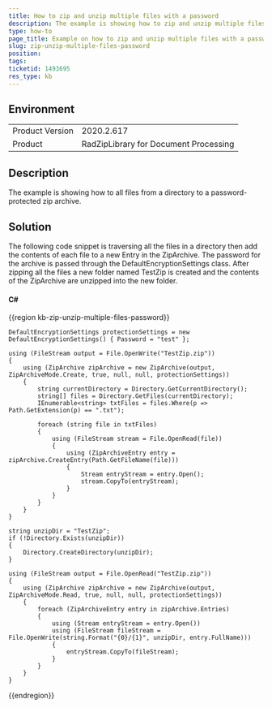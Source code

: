 ```yaml
---
title: How to zip and unzip multiple files with a password
description: The example is showing how to zip and unzip multiple files with a password.
type: how-to
page_title: Example on how to zip and unzip multiple files with a password
slug: zip-unzip-multiple-files-password
position: 
tags: 
ticketid: 1493695
res_type: kb
---
```


## Environment
<table>
	<tbody>
		<tr>
			<td>Product Version</td>
			<td>2020.2.617</td>
		</tr>
		<tr>
			<td>Product</td>
			<td>RadZipLibrary for Document Processing</td>
		</tr>
	</tbody>
</table>


## Description
The example is showing how to all files from a directory to a password-protected zip archive.

## Solution

The following code snippet is traversing all the files in a directory then add the contents of each file to a new Entry in the ZipArchive. The password for the archive is passed through the DefaultEncryptionSettings class. After zipping all the files a new folder named TestZip is created and the contents of the ZipArchive are unzipped into the new folder.

#### __C#__

{{region kb-zip-unzip-multiple-files-password}}

    DefaultEncryptionSettings protectionSettings = new DefaultEncryptionSettings() { Password = "test" };

    using (FileStream output = File.OpenWrite("TestZip.zip"))
    {
        using (ZipArchive zipArchive = new ZipArchive(output, ZipArchiveMode.Create, true, null, null, protectionSettings))
        {
            string currentDirectory = Directory.GetCurrentDirectory();
            string[] files = Directory.GetFiles(currentDirectory);
            IEnumerable<string> txtFiles = files.Where(p => Path.GetExtension(p) == ".txt");

            foreach (string file in txtFiles)
            {
                using (FileStream stream = File.OpenRead(file))
                {
                    using (ZipArchiveEntry entry = zipArchive.CreateEntry(Path.GetFileName(file)))
                    {
                        Stream entryStream = entry.Open();
                        stream.CopyTo(entryStream);
                    }
                }
            }
        }
    }

    string unzipDir = "TestZip";
    if (!Directory.Exists(unzipDir))
    {
        Directory.CreateDirectory(unzipDir);
    }

    using (FileStream output = File.OpenRead("TestZip.zip"))
    {
        using (ZipArchive zipArchive = new ZipArchive(output, ZipArchiveMode.Read, true, null, null, protectionSettings))
        {
            foreach (ZipArchiveEntry entry in zipArchive.Entries)
            {
                using (Stream entryStream = entry.Open())
                using (FileStream fileStream = File.OpenWrite(string.Format("{0}/{1}", unzipDir, entry.FullName)))
                {
                    entryStream.CopyTo(fileStream);
                }
            }
        }
    }

{{endregion}}

